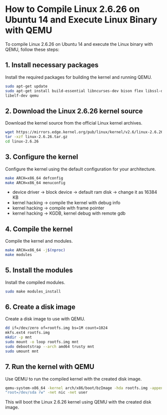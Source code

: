 # How to Compile Linux 2.6.26 on Ubuntu 14 and Execute Linux Binary with QEMU

To compile Linux 2.6.26 on Ubuntu 14 and execute the Linux binary with QEMU,
follow these steps:

## 1. Install necessary packages
Install the required packages for building the kernel and running QEMU.

```bash
sudo apt-get update
sudo apt-get install build-essential libncurses-dev bison flex libssl-dev
libelf-dev qemu
```

## 2. Download the Linux 2.6.26 kernel source
Download the kernel source from the official Linux kernel archives.

```bash
wget https://mirrors.edge.kernel.org/pub/linux/kernel/v2.6/linux-2.6.26.tar.gz
tar -xzf linux-2.6.26.tar.gz
cd linux-2.6.26
```

## 3. Configure the kernel
Configure the kernel using the default configuration for your architecture.

```bash
make ARCH=x86_64 defconfig
make ARCH=x86_64 menuconfig
```

- device driver -> block device -> default ram disk -> change it as 16384 KB
- kernel hacking -> compile the kernel with debug info
- kernel hacking -> compile with frame pointer
- kernel hacking -> KGDB, kernel debug with remote gdb

## 4. Compile the kernel
Compile the kernel and modules.

```bash
make ARCH=x86_64 -j$(nproc)
make modules
```

## 5. Install the modules
Install the compiled modules.

```bash
sudo make modules_install
```

## 6. Create a disk image
Create a disk image to use with QEMU.

```bash
dd if=/dev/zero of=rootfs.img bs=1M count=1024
mkfs.ext4 rootfs.img
mkdir -p mnt
sudo mount -o loop rootfs.img mnt
sudo debootstrap --arch amd64 trusty mnt
sudo umount mnt
```

## 7. Run the kernel with QEMU
Use QEMU to run the compiled kernel with the created disk image.

```bash
qemu-system-x86_64 -kernel arch/x86/boot/bzImage -hda rootfs.img -append
"root=/dev/sda rw" -net nic -net user
```

This will boot the Linux 2.6.26 kernel using QEMU with the created disk image.
